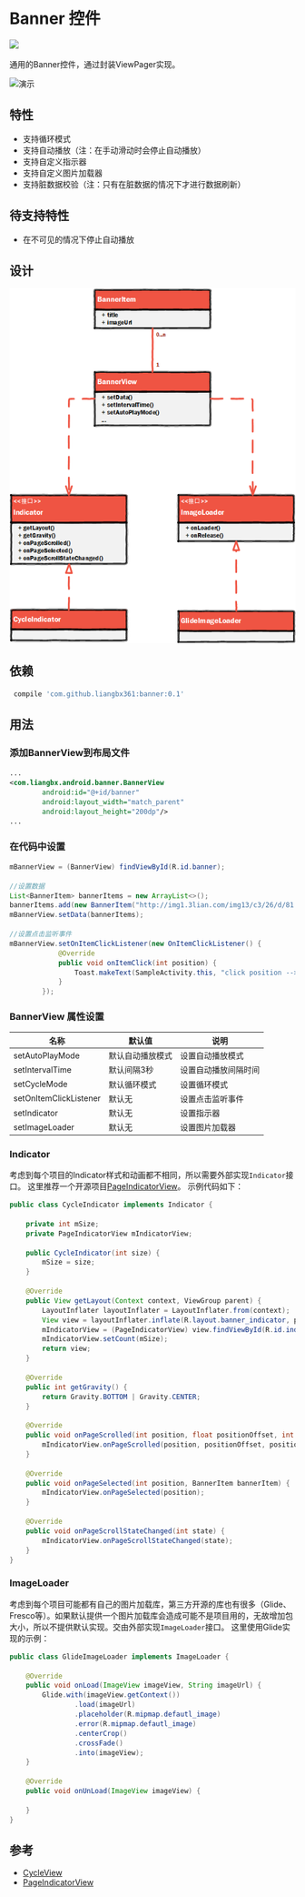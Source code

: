 # Banner 控件
[![](https://jitpack.io/v/liangbx361/banner.svg)](https://jitpack.io/#liangbx361/banner)

通用的Banner控件，通过封装ViewPager实现。

![演示](img/banner-demo.gif)

## 特性
* 支持循环模式
* 支持自动播放（注：在手动滑动时会停止自动播放）
* 支持自定义指示器
* 支持自定义图片加载器
* 支持脏数据校验（注：只有在脏数据的情况下才进行数据刷新）

## 待支持特性
* 在不可见的情况下停止自动播放

## 设计
![领域图](doc/img/domain.png)

## 依赖
```groovy
 compile 'com.github.liangbx361:banner:0.1'
```

## 用法
### 添加BannerView到布局文件

```xml
...
<com.liangbx.android.banner.BannerView
        android:id="@+id/banner"
        android:layout_width="match_parent"
        android:layout_height="200dp"/>
...
```
### 在代码中设置
```java
mBannerView = (BannerView) findViewById(R.id.banner);

//设置数据
List<BannerItem> bannerItems = new ArrayList<>();
bannerItems.add(new BannerItem("http://img1.3lian.com/img13/c3/26/d/81.jpg", "bird"));
mBannerView.setData(bannerItems);

//设置点击监听事件
mBannerView.setOnItemClickListener(new OnItemClickListener() {
            @Override
            public void onItemClick(int position) {
                Toast.makeText(SampleActivity.this, "click position --> " + position, Toast.LENGTH_SHORT).show();
            }
        });
```
### BannerView 属性设置

| 名称                     | 默认值      | 说明         |
| ---------------------- | -------- | ---------- |
| setAutoPlayMode        | 默认自动播放模式 | 设置自动播放模式   |
| setIntervalTime        | 默认间隔3秒   | 设置自动播放间隔时间 |
| setCycleMode           | 默认循环模式   | 设置循环模式     |
| setOnItemClickListener | 默认无      | 设置点击监听事件   |
| setIndicator           | 默认无      | 设置指示器      |
| setImageLoader         | 默认无      | 设置图片加载器    |

### Indicator
考虑到每个项目的Indicator样式和动画都不相同，所以需要外部实现`Indicator`接口。
这里推荐一个开源项目[PageIndicatorView](https://github.com/romandanylyk/PageIndicatorView)。
示例代码如下：
```java
public class CycleIndicator implements Indicator {

    private int mSize;
    private PageIndicatorView mIndicatorView;

    public CycleIndicator(int size) {
        mSize = size;
    }

    @Override
    public View getLayout(Context context, ViewGroup parent) {
        LayoutInflater layoutInflater = LayoutInflater.from(context);
        View view = layoutInflater.inflate(R.layout.banner_indicator, parent, false);
        mIndicatorView = (PageIndicatorView) view.findViewById(R.id.indicator);
        mIndicatorView.setCount(mSize);
        return view;
    }

    @Override
    public int getGravity() {
        return Gravity.BOTTOM | Gravity.CENTER;
    }

    @Override
    public void onPageScrolled(int position, float positionOffset, int positionOffsetPixels, BannerItem bannerItem) {
        mIndicatorView.onPageScrolled(position, positionOffset, positionOffsetPixels);
    }

    @Override
    public void onPageSelected(int position, BannerItem bannerItem) {
        mIndicatorView.onPageSelected(position);
    }

    @Override
    public void onPageScrollStateChanged(int state) {
        mIndicatorView.onPageScrollStateChanged(state);
    }
}
```

### ImageLoader
考虑到每个项目可能都有自己的图片加载库，第三方开源的库也有很多（Glide、Fresco等）。如果默认提供一个图片加载库会造成可能不是项目用的，无故增加包大小，所以不提供默认实现。交由外部实现`ImageLoader`接口。
这里使用Glide实现的示例：
```java
public class GlideImageLoader implements ImageLoader {

    @Override
    public void onLoad(ImageView imageView, String imageUrl) {
        Glide.with(imageView.getContext())
                .load(imageUrl)
                .placeholder(R.mipmap.defautl_image)
                .error(R.mipmap.defautl_image)
                .centerCrop()
                .crossFade()
                .into(imageView);
    }

    @Override
    public void onUnLoad(ImageView imageView) {

    }
}
```

## 参考
* [CycleView](https://github.com/leibing8912/LbaizxfCycleView)
* [PageIndicatorView](https://github.com/romandanylyk/PageIndicatorView)
